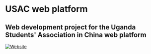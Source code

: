 # USAC web platform
Web development project for the Uganda Students' Association in China web platform
---

[![Website](https://img.shields.io/website?label=codeSTACKr.com&style=for-the-badge&url=https%3A%2F%2Fwww.usac-students.com)](https://www.usac-students.com)





